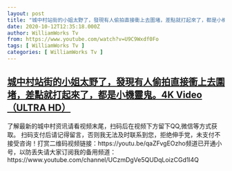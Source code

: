 ```yaml
---
layout: post
title: "城中村站街的小姐太野了，發現有人偷拍直接衝上去圍堵，差點就打起來了，都是小機靈鬼。4K Video （ULTRA HD）"
date: 2020-10-12T12:35:18.000Z
author: WilliamWorks Tv
from: https://www.youtube.com/watch?v=U9C9Wxdf0Fo
tags: [ WilliamWorks Tv ]
categories: [ WilliamWorks Tv ]
---
```

<!--1602506118000-->
[城中村站街的小姐太野了，發現有人偷拍直接衝上去圍堵，差點就打起來了，都是小機靈鬼。4K Video （ULTRA HD）](https://www.youtube.com/watch?v=U9C9Wxdf0Fo)
------

<div>
了解最新的城中村资讯请看视频末尾，扫码后在视频下方留下QQ,微信等方式获取。 扫码支付后请记得留言，否则我无法及时联系到您，拒绝伸手党，未支付不接受咨询！打赏二维码视频链接：https://youtu.be/qaZFvgEOzho频道已开通小号，以防丢失请大家订阅我的备用频道：https://www.youtube.com/channel/UCzmDgVe5QUDqLoizCGd1l4Q
</div>
